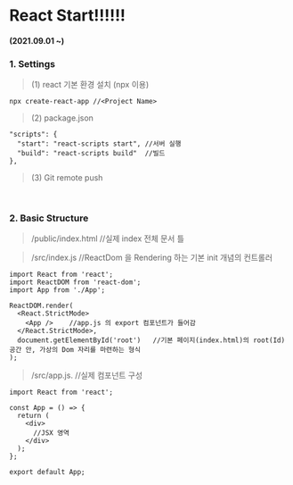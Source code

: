 # React Start!!!!!!
#### (2021.09.01 ~)


### 1. Settings 

  > (1) react 기본 환경 설치 (npx 이용)
  ```
  npx create-react-app //<Project Name>
  ```
  > (2) package.json 
  ```
  "scripts": {
    "start": "react-scripts start", //서버 실행
    "build": "react-scripts build"  //빌드
  },
  ```
  > (3) Git remote push   

<br/>

### 2. Basic Structure

  > /public/index.html //실제 index 전체 문서 틀   
     
  > /src/index.js //ReactDom 을 Rendering 하는 기본 init 개념의 컨트롤러
  ```
  import React from 'react';
  import ReactDOM from 'react-dom';
  import App from './App';

  ReactDOM.render(
    <React.StrictMode>
      <App />    //app.js 의 export 컴포넌트가 들어감
    </React.StrictMode>,
    document.getElementById('root')   //기본 페이지(index.html)의 root(Id) 공간 안, 가상의 Dom 자리를 마련하는 형식  
  );
  ```
  > /src/app.js.  //실제 컴포넌트 구성
  ```
  import React from 'react';

  const App = () => {
    return (
      <div>
        //JSX 영역
      </div>
    );
  };

  export default App;
  ```

